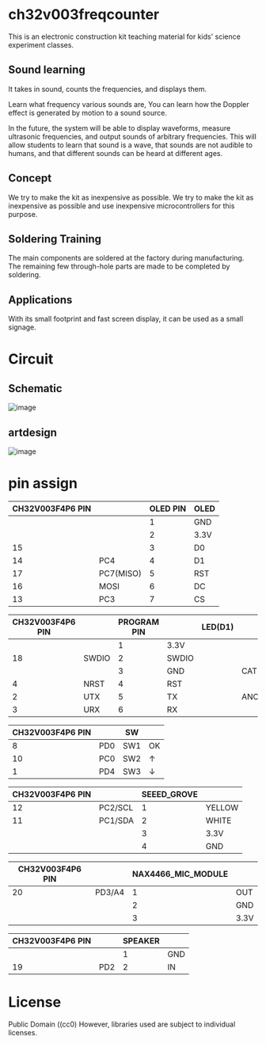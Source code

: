 # ch32v003freqcounter

This is an electronic construction kit teaching material for kids' science experiment classes.
## Sound learning

It takes in sound, counts the frequencies, and displays them.

Learn what frequency various sounds are,
You can learn how the Doppler effect is generated by motion to a sound source.


In the future, the system will be able to display waveforms, measure ultrasonic frequencies, and output sounds of arbitrary frequencies.
This will allow students to learn that sound is a wave, that sounds are not audible to humans, and that different sounds can be heard at different ages.


## Concept
We try to make the kit as inexpensive as possible. We try to make the kit as inexpensive as possible and use inexpensive microcontrollers for this purpose.

## Soldering Training
The main components are soldered at the factory during manufacturing. The remaining few through-hole parts are made to be completed by soldering.

## Applications

With its small footprint and fast screen display, it can be used as a small signage.

# Circuit

## Schematic

![image](https://github.com/user-attachments/assets/f9bb966e-5fb7-449d-bd39-e4527e4bff9e)

## artdesign
![image](https://github.com/user-attachments/assets/651a34eb-79ba-451a-b981-b10114599e5b)



# pin assign

| CH32V003F4P6 PIN |           | OLED PIN | OLED |
|------------------|-----------|----------|------|
|                  |           | 1        | GND  |
|                  |           | 2        | 3.3V |
| 15               |           | 3        | D0   |
| 14               | PC4       | 4        | D1   |
| 17               | PC7(MISO) | 5        | RST  |
| 16               | MOSI      | 6        | DC   |
| 13               | PC3       | 7        | CS   |

| CH32V003F4P6 PIN |       | PROGRAM PIN |   | LED(D1) |         |
|------------------|-------|-------------|-------|---------|---------|
|                  |       | 1           | 3.3V  |         |         |
| 18               | SWDIO | 2           | SWDIO |         |         |
|                  |       | 3           | GND   |         | CATHODE |
| 4                | NRST  | 4           | RST   |         |         |
| 2                | UTX   | 5           | TX    |         | ANODE   |
| 3                | URX   | 6           | RX    |         |         |



| CH32V003F4P6 PIN |           | SW  |  |
|------------------|-----------|-----|------|
| 8                | PD0       | SW1 | OK   |
| 10               | PC0       | SW2 | ↑    |
| 1                | PD4       | SW3 | ↓    |


| CH32V003F4P6 PIN |         | SEEED_GROVE |    |
|------------------|---------|-------------|--------|
| 12               | PC2/SCL | 1           | YELLOW |
| 11               | PC1/SDA | 2           | WHITE  |
|                  |         | 3           | 3.3V   |
|                  |         | 4           | GND    |



| CH32V003F4P6 PIN |        | NAX4466_MIC_MODULE |  |
|------------------|--------|--------------------|------|
| 20               | PD3/A4 | 1                  | OUT  |
|                  |        | 2                  | GND  |
|                  |        | 3                  | 3.3V |

| CH32V003F4P6 PIN |      | SPEAKER |  |
|------------------|------|---------|------|
|                  |      | 1       | GND  |
| 19               | PD2  | 2       | IN   |

# License

Public Domain ((cc0)
However, libraries used are subject to individual licenses.
